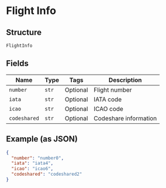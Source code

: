 
# Flight Info

## Structure

`FlightInfo`

## Fields

| Name | Type | Tags | Description |
|  --- | --- | --- | --- |
| `number` | `str` | Optional | Flight number |
| `iata` | `str` | Optional | IATA code |
| `icao` | `str` | Optional | ICAO code |
| `codeshared` | `str` | Optional | Codeshare information |

## Example (as JSON)

```json
{
  "number": "number0",
  "iata": "iata4",
  "icao": "icao6",
  "codeshared": "codeshared2"
}
```

